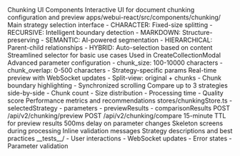 <!-- IMPORTANT: If you make any changes that affect the information in this CLAUDE.md file,
     you MUST update this documentation accordingly. This includes:
     - Adding/removing chunking components
     - Changing strategy options or parameters
     - Modifying preview or comparison features
     - Altering state management
     - Updating API endpoints
     Keep this documentation in sync with the actual implementation! -->

<component>
  <name>Chunking UI Components</name>
  <purpose>Interactive UI for document chunking configuration and preview</purpose>
  <location>apps/webui-react/src/components/chunking/</location>
</component>

<components>
  <component name="ChunkingStrategySelector">
    <purpose>Main strategy selection interface</purpose>
    <strategies>
      - CHARACTER: Fixed-size splitting
      - RECURSIVE: Intelligent boundary detection
      - MARKDOWN: Structure-preserving
      - SEMANTIC: AI-powered segmentation
      - HIERARCHICAL: Parent-child relationships
      - HYBRID: Auto-selection based on content
    </strategies>
  </component>
  
  <component name="SimplifiedChunkingStrategySelector">
    <purpose>Streamlined selector for basic use cases</purpose>
    <usage>Used in CreateCollectionModal</usage>
  </component>
  
  <component name="ChunkingParameterTuner">
    <purpose>Advanced parameter configuration</purpose>
    <parameters>
      - chunk_size: 100-10000 characters
      - chunk_overlap: 0-500 characters
      - Strategy-specific params
    </parameters>
  </component>
  
  <component name="ChunkingPreviewPanel">
    <purpose>Real-time preview with WebSocket updates</purpose>
    <features>
      - Split-view: original + chunks
      - Chunk boundary highlighting
      - Synchronized scrolling
    </features>
  </component>
  
  <component name="ChunkingComparisonView">
    <purpose>Compare up to 3 strategies side-by-side</purpose>
    <metrics>
      - Chunk count
      - Size distribution
      - Processing time
      - Quality score
    </metrics>
  </component>
  
  <component name="ChunkingAnalyticsDashboard">
    <purpose>Performance metrics and recommendations</purpose>
  </component>
</components>

<state-management>
  <store>stores/chunkingStore.ts</store>
  <state>
    - selectedStrategy
    - parameters
    - previewResults
    - comparisonResults
  </state>
</state-management>

<api-integration>
  <preview>POST /api/v2/chunking/preview</preview>
  <compare>POST /api/v2/chunking/compare</compare>
  <caching>15-minute TTL for preview results</caching>
</api-integration>

<ux-patterns>
  <debouncing>500ms delay on parameter changes</debouncing>
  <loading>Skeleton screens during processing</loading>
  <errors>Inline validation messages</errors>
  <tooltips>Strategy descriptions and best practices</tooltips>
</ux-patterns>

<testing>
  <location>__tests__/</location>
  <coverage>
    - User interactions
    - WebSocket updates
    - Error states
    - Parameter validation
  </coverage>
</testing>